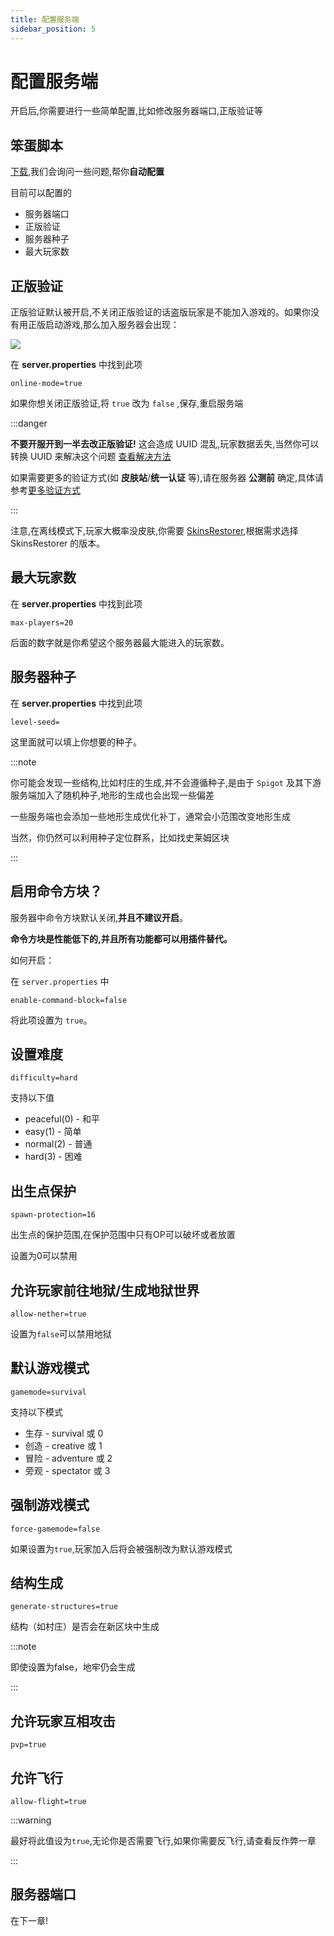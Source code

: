 ```yaml
---
title: 配置服务端
sidebar_position: 5
---
```


# 配置服务端

开启后,你需要进行一些简单配置,比如修改服务器端口,正版验证等

## 笨蛋脚本

[下载](https://github.com/lilingfengdev/NitWiki-Script/releases/download/windows-latest/config-eazy.exe),我们会询问一些问题,帮你**自动配置**

目前可以配置的

- 服务器端口
- 正版验证
- 服务器种子
- 最大玩家数

## 正版验证

正版验证默认被开启,不关闭正版验证的话盗版玩家是不能加入游戏的。如果你没有用正版启动游戏,那么加入服务器会出现：

![](_images/无效会话.png)

在 **server.properties** 中找到此项

```
online-mode=true
```

如果你想关闭正版验证,将 `true` 改为 `false` ,保存,重启服务端

:::danger

**不要开服开到一半去改正版验证!** 这会造成 UUID 混乱,玩家数据丢失,当然你可以转换 UUID 来解决这个问题 [查看解决方法](https://dodo939.love/2024/06/20/mc-online-conv-tool/)

如果需要更多的验证方式(如 **皮肤站**/**统一认证** 等),请在服务器 **公测前** 确定,具体请参考[更多验证方式](/docs-java/advance/loginchoices.md)

:::

注意,在离线模式下,玩家大概率没皮肤,你需要 [SkinsRestorer](/docs-java/process/plugin/other/SkinsRestorer.md),根据需求选择 SkinsRestorer 的版本。

## 最大玩家数

在 **server.properties** 中找到此项

```
max-players=20
```

后面的数字就是你希望这个服务器最大能进入的玩家数。

## 服务器种子

在 **server.properties** 中找到此项

```
level-seed=
```

这里面就可以填上你想要的种子。

:::note

你可能会发现一些结构,比如村庄的生成,并不会遵循种子,是由于 `Spigot` 及其下游服务端加入了随机种子,地形的生成也会出现一些偏差

一些服务端也会添加一些地形生成优化补丁，通常会小范围改变地形生成

当然，你仍然可以利用种子定位群系，比如找史莱姆区块

:::

## 启用命令方块？

服务器中命令方块默认关闭,**并且不建议开启**。

**命令方块是性能低下的,并且所有功能都可以用插件替代。**

如何开启：

在 `server.properties` 中

```
enable-command-block=false
```

将此项设置为 `true`。

## 设置难度

```
difficulty=hard
```

支持以下值

* peaceful(0) - 和平
* easy(1) - 简单
* normal(2) - 普通
* hard(3) - 困难 

## 出生点保护

```
spawn-protection=16
```

出生点的保护范围,在保护范围中只有OP可以破坏或者放置

设置为0可以禁用

## 允许玩家前往地狱/生成地狱世界

```
allow-nether=true
```

设置为`false`可以禁用地狱

## 默认游戏模式

```
gamemode=survival
```

支持以下模式

* 生存 - survival 或 0
* 创造 - creative 或 1
* 冒险 - adventure 或 2
* 旁观 - spectator 或 3

## 强制游戏模式

```
force-gamemode=false
```

如果设置为`true`,玩家加入后将会被强制改为默认游戏模式

## 结构生成

```
generate-structures=true
```

结构（如村庄）是否会在新区块中生成

:::note

即使设置为false，地牢仍会生成

:::

## 允许玩家互相攻击

```
pvp=true
```

## 允许飞行

```
allow-flight=true
```

:::warning

最好将此值设为`true`,无论你是否需要飞行,如果你需要反飞行,请查看反作弊一章

:::

## 服务器端口

在下一章!
